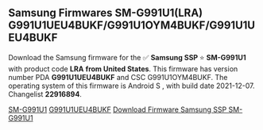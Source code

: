 <h2>Samsung Firmwares SM-G991U1(LRA) G991U1UEU4BUKF/G991U1OYM4BUKF/G991U1UEU4BUKF</h2>
Download the Samsung firmware for the ✅ <strong>Samsung SSP </strong> ⭐ <strong>SM-G991U1</strong> with product code <strong>LRA</strong> <strong> from United States</strong>. This firmware has version number PDA <strong>G991U1UEU4BUKF</strong> and CSC G991U1OYM4BUKF. The operating system of this firmware is Android S , with build date 2021-12-07. Changelist <strong>22916894</strong>.


[SM-G991U1](https://samfirm.shop/samsung/model/SM-G991U1)
[G991U1UEU4BUKF](https://samfirm.shop/samsung/pda/G991U1UEU4BUKF)
[Download Firmware Samsung SSP SM-G991U1](https://samfirm.shop/samsung/firmware/480752)
